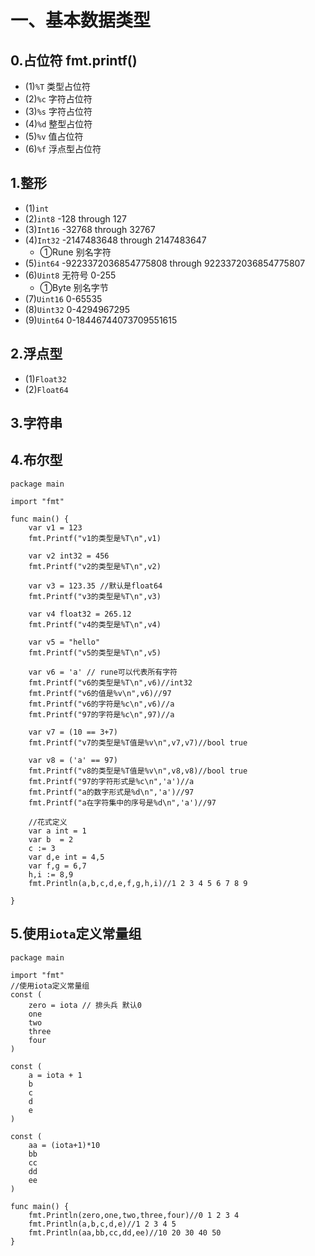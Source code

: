 # 一、基本数据类型
## 0.占位符 fmt.printf()
* (1)`%T` 类型占位符
* (2)`%c` 字符占位符
* (3)`%s` 字符占位符
* (4)`%d` 整型占位符
* (5)`%v` 值占位符
* (6)`%f` 浮点型占位符

## 1.整形
* (1)`int`
* (2)`int8`  -128 through 127
* (3)`Int16` -32768 through 32767
* (4)`Int32` -2147483648 through 2147483647
	* ①Rune 别名字符	
* (5)`int64` -9223372036854775808 through 9223372036854775807
* (6)`Uint8` 无符号 0-255
	* ①Byte 别名字节
* (7)`Uint16` 0-65535
* (8)`Uint32` 0-4294967295
* (9)`Uint64` 0-18446744073709551615

## 2.浮点型
* (1)`Float32` 
* (2)`Float64` 
## 3.字符串
## 4.布尔型

```goland
package main

import "fmt"

func main() {
	var v1 = 123
	fmt.Printf("v1的类型是%T\n",v1)

	var v2 int32 = 456
	fmt.Printf("v2的类型是%T\n",v2)

	var v3 = 123.35 //默认是float64
	fmt.Printf("v3的类型是%T\n",v3)

	var v4 float32 = 265.12
	fmt.Printf("v4的类型是%T\n",v4)

	var v5 = "hello"
	fmt.Printf("v5的类型是%T\n",v5)

	var v6 = 'a' // rune可以代表所有字符
	fmt.Printf("v6的类型是%T\n",v6)//int32
	fmt.Printf("v6的值是%v\n",v6)//97
	fmt.Printf("v6的字符是%c\n",v6)//a
	fmt.Printf("97的字符是%c\n",97)//a

	var v7 = (10 == 3+7)
	fmt.Printf("v7的类型是%T值是%v\n",v7,v7)//bool true

	var v8 = ('a' == 97)
	fmt.Printf("v8的类型是%T值是%v\n",v8,v8)//bool true
	fmt.Printf("97的字符形式是%c\n",'a')//a
	fmt.Printf("a的数字形式是%d\n",'a')//97
	fmt.Printf("a在字符集中的序号是%d\n",'a')//97

	//花式定义
	var a int = 1
	var b  = 2
	c := 3
	var d,e int = 4,5
	var f,g = 6,7
	h,i := 8,9
	fmt.Println(a,b,c,d,e,f,g,h,i)//1 2 3 4 5 6 7 8 9

}
```

## 5.使用`iota`定义常量组
```goland
package main

import "fmt"
//使用iota定义常量组
const (
	zero = iota // 排头兵 默认0
	one
	two
	three
	four
)

const (
	a = iota + 1
	b
	c
	d
	e
)

const (
	aa = (iota+1)*10
	bb
	cc
	dd
	ee
)

func main() {
	fmt.Println(zero,one,two,three,four)//0 1 2 3 4
	fmt.Println(a,b,c,d,e)//1 2 3 4 5
	fmt.Println(aa,bb,cc,dd,ee)//10 20 30 40 50
}

```